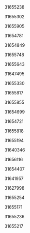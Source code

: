 31655238

31655302

31655905

31654781

31654849

31655748

31655643

31647495

31655330

31655817

31655855

31654699

31654721

31655818

31655194

31640346

31656116

31654407

31641957

31627998

31655254

31655171

31655236

31655217

